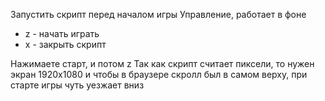 Запустить скрипт перед началом игры
Управление, работает в фоне
- z - начать играть
- x - закрыть скрипт

Нажимаете старт, и потом z
Так как скрипт считает пиксели, то нужен экран 1920x1080
и чтобы в браузере скролл был в самом верху, 
при старте игры чуть уезжает вниз

